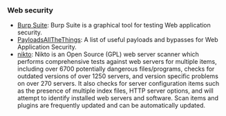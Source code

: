 ### Web security
- [Burp Suite](https://portswigger.net/burp): Burp Suite is a graphical tool for testing Web application security.
- [PayloadsAllTheThings](https://github.com/swisskyrepo/PayloadsAllTheThings): A list of useful payloads and bypasses for Web Application Security.
- [nikto](https://cirt.net/nikto2): Nikto is an Open Source (GPL) web server scanner which performs comprehensive tests against web servers for multiple items, including over 6700 potentially dangerous files/programs, checks for outdated versions of over 1250 servers, and version specific problems on over 270 servers. It also checks for server configuration items such as the presence of multiple index files, HTTP server options, and will attempt to identify installed web servers and software. Scan items and plugins are frequently updated and can be automatically updated.
